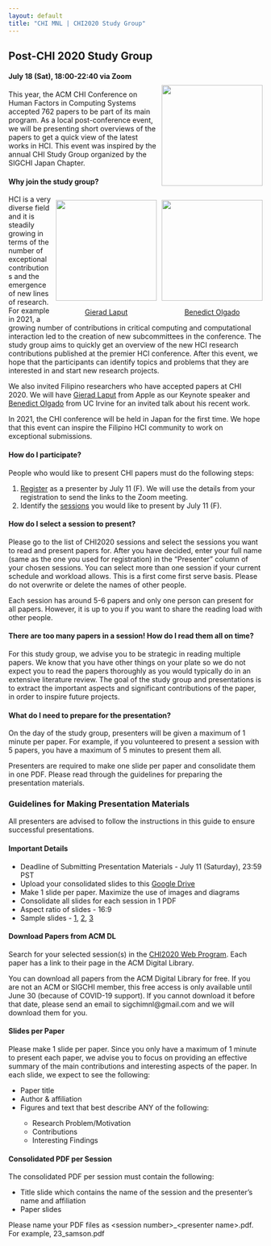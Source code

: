 ```yaml
---
layout: default
title: "CHI MNL | CHI2020 Study Group"
---
```

<style>
    .event-abstract img {
        width: 200px;
        margin-left: 10px;
        margin-top: -10px;
        float: right;
    }

    .event-abstract p {
        display: inline;
    }

    .event-speaker {
        width: 200px;
        margin-left: 10px;
        margin-top: 10px;
        float: right;
    }

    .event-speaker img {
        width: 200px;
    }

    .event-speaker p {
        text-align: center;
    }
</style>
<section  class = "pt-5 pb-5">
    <div class = "container">
        <h1 class = "font-weight-bolder">Post-CHI 2020 Study Group</h1>
        <h4 class = "mb-4">July 18 (Sat), 18:00-22:40 via Zoom</h4>
        <div class="event-abstract">
            <img src="../../assets/img/events/chi2020.png">
            <p>This year, the ACM CHI Conference on Human Factors in Computing Systems accepted 762 papers to be part of its main program. As a local post-conference event, we will be presenting short overviews of the papers to get a quick view of the latest works in HCI. This event was inspired by the annual CHI Study Group organized by the SIGCHI Japan Chapter.
            </p>
        </div>
        <h4 class = "mt-4">Why join the study group?</h4>
        <div class="event-details">
            <div class="event-speaker">
                <img src="../../assets/img/events/bono_olgado.jpeg">
                <p><a href="https://www.bsolgado.com/" target="_blank">Benedict Olgado</a></p>
            </div>
            <div class="event-speaker">
                <img src="../../assets/img/events/gierad_laput.jpg">
                <p><a href="https://www.gierad.com/" target="_blank">Gierad Laput</a></p>
            </div>
            <p>HCI is a very diverse field and it is steadily growing in terms of the number of exceptional contributions and the emergence of new lines of research. For example in 2021, a growing number of contributions in critical computing and computational interaction led to the creation of new subcommittees in the conference. The study group aims to quickly get an overview of the new HCI research contributions published at the premier HCI conference. After this event, we hope that the participants can identify topics and problems that they are interested in and start new research projects.</p>
            <p>We also invited Filipino researchers who have accepted papers at CHI 2020. We will have <a href="https://www.gierad.com/" target="_blank">Gierad Laput</a> from Apple as our Keynote speaker and <a href="https://www.bsolgado.com/" target="_blank">Benedict Olgado</a> from UC Irvine for an invited talk about his recent work.</p>
            <p>In 2021, the CHI conference will be held in Japan for the first time. We hope that this event can inspire the Filipino HCI community to work on exceptional submissions.</p>
        </div>
        <h4 class = "mt-4">How do I participate?</h4>
        <p>People who would like to present CHI papers must do the following steps:</p>
        <ol>
            <li><a href="https://forms.gle/hbnukYB58DHzmX7d6">Register</a> as a presenter by July 11 (F). We will use the details from your registration to send the links to the Zoom meeting. </li>
            <li>Identify the <a href="https://docs.google.com/spreadsheets/d/1aqK7i3pdSCKhvsVvy1z5LxCx-zN3b091ZnMBjm688YE/edit?usp=sharing" target="_blank">sessions</a> you would like to present by July 11 (F).</li>
        </ol>
        <h4 class = "mt-4">How do I select a session to present?</h4>
        <p>Please go to the list of CHI2020 sessions and select the sessions you want to read and present papers for. After you have decided, enter your full name (same as the one you used for registration) in the “Presenter” column of your chosen sessions. You can select more than one session if your current schedule and workload allows. This is a first come first serve basis. Please do not overwrite or delete the names of other people.</p>
        <p>Each session has around 5-6 papers and only one person can present for all papers. However, it is up to you if you want to share the reading load with other people.</p>
        <h4 class = "mt-4">There are too many papers in a session! How do I read them all on time?</h4>
        <p>For this study group, we advise you to be strategic in reading multiple papers. We know that you have other things on your plate so we do not expect you to read the papers thoroughly as you would typically do in an extensive literature review. The goal of the study group and presentations is to extract the important aspects and significant contributions of the paper, in order to inspire future projects. </p>
        <h4 class = "mt-4">What do I need to prepare for the presentation?</h4>
        <p>On the day of the study group, presenters will be given a maximum of 1 minute per paper. For example, if you volunteered to present a session with 5 papers, you have a maximum of 5 minutes to present them all. </p>
        <p>Presenters are required to make one slide per paper and consolidate them in one PDF. Please read through the guidelines for preparing the presentation materials.</p>
    </div>
</section>

<section  class = "pt-5 pb-5 bg-light">
    <div class = "container">
        <h3 class = "font-weight-bolder" >Guidelines for Making Presentation Materials</h3>
        <p>All presenters are advised to follow the instructions in this guide to ensure successful presentations.</p>
        <h4 class = "mt-4">Important Details</h4>
        <ul>
            <li>Deadline of Submitting Presentation Materials - <span class = "font-weight-bold">July 11 (Saturday), 23:59 PST</span></li>
            <li>Upload your consolidated slides to this <a href="https://drive.google.com/drive/folders/1Cmf4Ov44D0P6ricGq3t_7Qaaf05t4MAx?usp=sharing" target="_blank">Google Drive</a></li>
            <li>Make 1 slide per paper. Maximize the use of images and diagrams</li>
            <li>Consolidate all slides for each session in 1 PDF</li>
            <li>Aspect ratio of slides - <span class = "font-weight-bold">16:9</span></li>
            <li>Sample slides - <a href="https://drive.google.com/file/d/1Ao8VUdD4GUqMoYoOpqazognKzSphCcb7/view?usp=sharing" target="_blank">1</a>, <a href="https://drive.google.com/file/d/1MjlZksIEPplahPEQn-zBB5D5z9fhzkZK/view?usp=sharing" target="_blank">2</a>, <a href="https://drive.google.com/file/d/1cIiD5Ci9-L0Ns_8jFQh9PYTsvih4wSpe/view?usp=sharing" target="_blank">3</a></li>
        </ul>
        <h4 class = "mt-4">Download Papers from ACM DL</h4>
        <p>Search for your selected session(s) in the <a href="https://programs.sigchi.org/chi/2020/program" target="_blank">CHI2020 Web Program</a>. Each paper has a link to their page in the ACM Digital Library.</p>
        <p>You can download all papers from the ACM Digital Library for free. If you are not an ACM or SIGCHI member, this free access is only available until June 30 (because of COVID-19 support). If you cannot download it before that date, please send an email to <span class = "font-weight-bold">sigchimnl@gmail.com</span> and we will download them for you.</p>
        <h4 class = "mt-4">Slides per Paper</h4>
        <p>Please make 1 slide per paper. Since you only have a maximum of 1 minute to present each paper, we advise you to focus on providing an effective summary of the main contributions and interesting aspects of the paper. In each slide, we expect to see the following:</p>
        <ul>
            <li>Paper title</li>
            <li>Author & affiliation</li>
            <li>Figures and text that best describe ANY of the following:</li>
            <ul>
                <li>Research Problem/Motivation</li>
                <li>Contributions</li>
                <li>Interesting Findings</li>
            </ul>
        </ul>
        <h4 class = "mt-4">Consolidated PDF per Session</h4>
        <p>The consolidated PDF per session must contain the following:</p>
        <ul>
            <li>Title slide which contains the name of the session and the presenter’s name and affiliation</li>
            <li>Paper slides</li>
        </ul>
        <p>Please name your PDF files as &lt;session number&gt;_&lt;presenter name&gt;.pdf. For example, 23_samson.pdf</p>
    </div>
</section>
